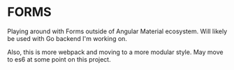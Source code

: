 # FORMS

Playing around with Forms outside of Angular Material ecosystem. Will likely be used with Go backend I'm working on.

Also, this is more webpack and moving to a more modular style. May move to es6 at some point on this project.
